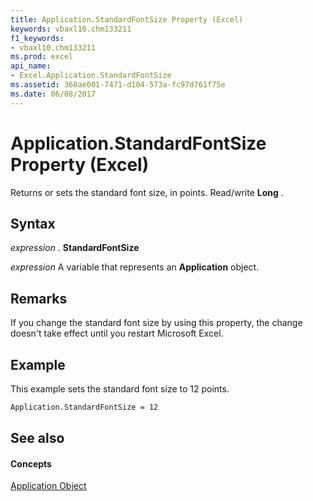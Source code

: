 ```yaml
---
title: Application.StandardFontSize Property (Excel)
keywords: vbaxl10.chm133211
f1_keywords:
- vbaxl10.chm133211
ms.prod: excel
api_name:
- Excel.Application.StandardFontSize
ms.assetid: 368ae001-7471-d104-573a-fc97d761f75e
ms.date: 06/08/2017
---
```



# Application.StandardFontSize Property (Excel)

Returns or sets the standard font size, in points. Read/write  **Long** .


## Syntax

 _expression_ . **StandardFontSize**

 _expression_ A variable that represents an **Application** object.


## Remarks

If you change the standard font size by using this property, the change doesn't take effect until you restart Microsoft Excel.


## Example

This example sets the standard font size to 12 points.


```vb
Application.StandardFontSize = 12
```


## See also


#### Concepts


[Application Object](Excel.Application(objec).md)

